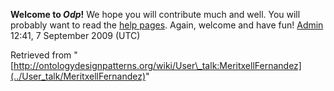__Welcome to _Odp_!__ We hope you will contribute much and well. 
You will probably want to read the [help pages](http://ontologydesignpatterns.org/wiki/Help:Contents "Help:Contents"). Again, welcome and have fun! [Admin](../User/ValentinaPresutti "User:ValentinaPresutti") 12:41, 7 September 2009 (UTC)





Retrieved from "[http://ontologydesignpatterns.org/wiki/User\_talk:MeritxellFernandez](../User_talk/MeritxellFernandez)"